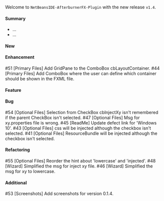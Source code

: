 Welcome to `NetBeansIDE-AfterburnerFX-Plugin` with the new release `v1.4`.



#### Summary
* ...
* ...



#### New



#### Enhancement
#51 [Primary Files] Add GridPane to the ComboBox cbLayoutContainer.
#44 [Primary Files] Add ComboBox where the user can define which container should be shown in the FXML file.



#### Feature



#### Bug
#54 [Optional Files] Selection from CheckBox cbInjectXy isn't remembered if the parent CheckBox isn't selected.
#47 [Optional Files] Msg for xy.properties file is wrong.
#45 [ReadMe] Update defect link for 'Windows 10'.
#43 [Optional Files] css will be injected although the checkbox isn't selected.
#41 [Optional Files] ResourceBundle will be injected although the checkbox isn't selected.



#### Refactoring
#55 [Optional Files] Reorder the hint about 'lowercase' and 'injected'.
#48 [Wizard] Simplified the msg for inject xy file.
#46 [Wizard] Simplified the msg for xy to lowercase.



#### Additional
#53 [Screenshots] Add screenshots for version 0.1.4.



[//]: # (Issues which will be integrated in this release)
